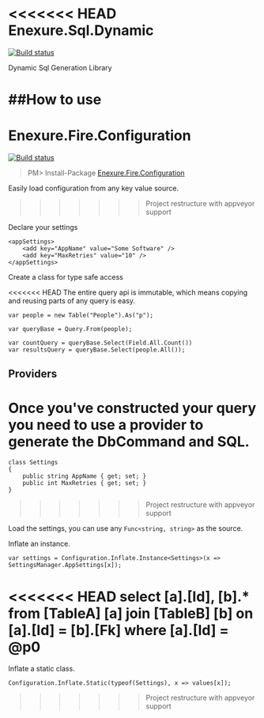 <<<<<<< HEAD
Enexure.Sql.Dynamic
===================
[![Build status](https://ci.appveyor.com/api/projects/status/1ev9rhfabj5y4jli/branch/master?svg=true)](https://ci.appveyor.com/project/Daniel45729/enexure-sql-dynamic/branch/master)

Dynamic Sql Generation Library

##How to use 
=======
Enexure.Fire.Configuration
==========================
[![Build status](https://ci.appveyor.com/api/projects/status/8wph5o9niqsadqac/branch/master?svg=true)](https://ci.appveyor.com/project/Daniel45729/enexure-fire-configuration/branch/master)

> PM> Install-Package [Enexure.Fire.Configuration](https://www.nuget.org/packages/Enexure.Fire.Configuration/)

Easily load configuration from any key value source.
>>>>>>> Project restructure with appveyor support

Declare your settings  

 
    <appSettings>
		<add key="AppName" value="Some Software" />
		<add key="MaxRetries" value="10" />
	</appSettings>

Create a class for type safe access  

<<<<<<< HEAD
The entire query api is immutable, which means copying and reusing parts of any query is easy.

	var people = new Table("People").As("p");

	var queryBase = Query.From(people);

	var countQuery = queryBase.Select(Field.All.Count())
	var resultsQuery = queryBase.Select(people.All());

## Providers

Once you've constructed your query you need to use a provider to generate the DbCommand and SQL. 
=======
	class Settings
	{
		public string AppName { get; set; }
		public int MaxRetries { get; set; }
	}
>>>>>>> Project restructure with appveyor support

Load the settings, you can use any `Func<string, string>` as the source.

Inflate an instance.

    var settings = Configuration.Inflate.Instance<Settings>(x => SettingsManager.AppSettings[x]);

<<<<<<< HEAD
	select [a].[Id], [b].*
	from [TableA] [a]
	join [TableB] [b] on [a].[Id] = [b].[Fk]
	where [a].[Id] = @p0
=======
Inflate a static class.

	Configuration.Inflate.Static(typeof(Settings), x => values[x]);
>>>>>>> Project restructure with appveyor support
